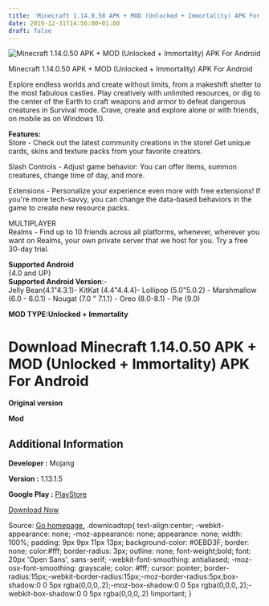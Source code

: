 ```yaml
---
title: 'Minecraft 1.14.0.50 APK + MOD (Unlocked + Immortality) APK For Android'
date: 2019-12-31T14:56:00+01:00
draft: false
---
```


![Minecraft 1.14.0.50 APK + MOD (Unlocked + Immortality) APK For Android](https://i0.wp.com/apkhome.net/wp-content/uploads/2019/11/Minecraft-1.png "Minecraft 1.14.0.50 APK + MOD (Unlocked + Immortality) APK For Android")

  

Minecraft 1.14.0.50 APK + MOD (Unlocked + Immortality) APK For Android

Explore endless worlds and create without limits, from a makeshift shelter to the most fabulous castles. Play creatively with unlimited resources, or dig to the center of the Earth to craft weapons and armor to defeat dangerous creatures in Survival mode. Crave, create and explore alone or with friends, on mobile as on Windows 10.

**Features:**  
Store - Check out the latest community creations in the store! Get unique cards, skins and texture packs from your favorite creators.

Slash Controls - Adjust game behavior: You can offer items, summon creatures, change time of day, and more.

Extensions - Personalize your experience even more with free extensions! If you're more tech-savvy, you can change the data-based behaviors in the game to create new resource packs.

MULTIPLAYER  
Realms - Find up to 10 friends across all platforms, whenever, wherever you want on Realms, your own private server that we host for you. Try a free 30-day trial.

**Supported Android**  
{4.0 and UP}  
**Supported Android Version**:-  
Jelly Bean(4.1"4.3.1)- KitKat (4.4"4.4.4)- Lollipop (5.0"5.0.2) - Marshmallow (6.0 - 6.0.1) - Nougat (7.0 " 7.1.1) - Oreo (8.0-8.1) - Pie (9.0)

**MOD TYPE:Unlocked + Immortality**

Download Minecraft 1.14.0.50 APK + MOD (Unlocked + Immortality) APK For Android
===============================================================================

**Original version**

**Mod**

Additional Information
----------------------

**Developer :** Mojang

**Version :** 1.13.1.5

**Google Play :** [PlayStore](https://play.google.com/store/apps/details?id=com.mojang.minecraftpe)

  

[Download Now](https://store4app.co/post/minecraft-1-14-0-50-apk-mod-unlocked-immortality-apk-for-android_1573926722)

  
Source: [Go homepage.](https://store4app.co/post/minecraft-1-14-0-50-apk-mod-unlocked-immortality-apk-for-android_1573926722) .downloadtop{ text-align:center; -webkit-appearance: none; -moz-appearance: none; appearance: none; width: 100%; padding: 9px 9px 11px 13px; background-color: #0EBD3F; border: none; color:#fff; border-radius: 3px; outline: none; font-weight;bold; font: 20px 'Open Sans', sans-serif; -webkit-font-smoothing: antialiased; -moz-osx-font-smoothing: grayscale; color: #fff; cursor: pointer; border-radius:15px;-webkit-border-radius:15px;-moz-border-radius:5px;box-shadow:0 0 5px rgba(0,0,0,.2);-moz-box-shadow:0 0 5px rgba(0,0,0,.2);-webkit-box-shadow:0 0 5px rgba(0,0,0,.2) !important; }